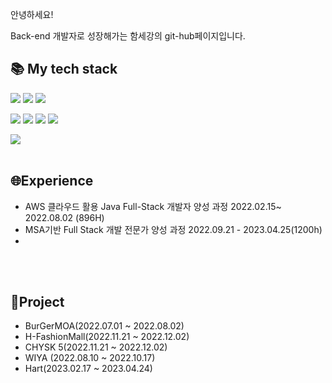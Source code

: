 안녕하세요!

Back-end 개발자로 성장해가는 함세강의 git-hub페이지입니다.


## 📚 My tech stack

<img src="https://img.shields.io/badge/JAVA-blue?style=flat-square&amp;logo=Java&amp;logoColor=white"/> <img src="https://img.shields.io/badge/ORACLE-orangered?style=flat-square&amp;logo=ORACLE&amp;logoColor=white"/> <img src="https://img.shields.io/badge/PYTHON-navy?style=flat-square&amp;logo=Python&amp;logoColor=white"/>

<img src="https://img.shields.io/badge/HTML5-yellow?style=flat-square&amp;logo=HTML5&amp;logoColor=white"/> <img src="https://img.shields.io/badge/CSS3-blue?style=flat-square&amp;logo=CSS3&amp;logoColor=white"/> <img src="https://img.shields.io/badge/JAVASCRIPT-olive?style=flat-square&amp;logo=JavaScript&amp;logoColor=white"/> <img src="https://img.shields.io/badge/JQUERY-purple?style=flat-square&amp;logo=jQuery&amp;logoColor=white"/>

<img src="https://img.shields.io/badge/GIT-orangered?style=flat-square&amp;logo=Git&amp;logoColor=white"/>


<br>
<br>

## 🌐Experience

- AWS 클라우드 활용 Java Full-Stack 개발자 양성 과정  2022.02.15~ 2022.08.02 (896H)
- MSA기반 Full Stack 개발 전문가 양성 과정  2022.09.21 - 2023.04.25(1200h)
- 
<br>
<br>

## 🌱Project
- BurGerMOA(2022.07.01 ~ 2022.08.02)
- H-FashionMall(2022.11.21 ~ 2022.12.02)
- CHYSK 5(2022.11.21 ~ 2022.12.02)
- WIYA (2022.08.10 ~ 2022.10.17)
- Hart(2023.02.17 ~ 2023.04.24) 

